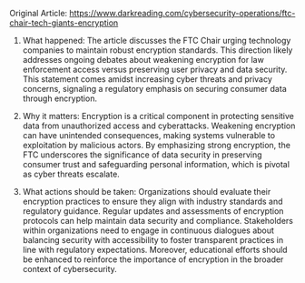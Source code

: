 Original Article: https://www.darkreading.com/cybersecurity-operations/ftc-chair-tech-giants-encryption

1) What happened:
The article discusses the FTC Chair urging technology companies to maintain robust encryption standards. This direction likely addresses ongoing debates about weakening encryption for law enforcement access versus preserving user privacy and data security. This statement comes amidst increasing cyber threats and privacy concerns, signaling a regulatory emphasis on securing consumer data through encryption.

2) Why it matters:
Encryption is a critical component in protecting sensitive data from unauthorized access and cyberattacks. Weakening encryption can have unintended consequences, making systems vulnerable to exploitation by malicious actors. By emphasizing strong encryption, the FTC underscores the significance of data security in preserving consumer trust and safeguarding personal information, which is pivotal as cyber threats escalate.

3) What actions should be taken:
Organizations should evaluate their encryption practices to ensure they align with industry standards and regulatory guidance. Regular updates and assessments of encryption protocols can help maintain data security and compliance. Stakeholders within organizations need to engage in continuous dialogues about balancing security with accessibility to foster transparent practices in line with regulatory expectations. Moreover, educational efforts should be enhanced to reinforce the importance of encryption in the broader context of cybersecurity.